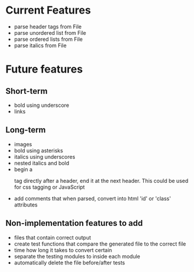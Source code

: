 # Current Features

- parse header tags from File
- parse unordered list from File
- parse ordered lists from File
- parse italics from File

# Future features

## Short-term

- bold using underscore
- links

## Long-term

- images
- bold using asterisks
- italics using underscores
- nested italics and bold
- begin a <p> tag directly after a header, end it at the next header. This could be used for css tagging or JavaScript
- add comments that when parsed, convert into html 'id' or 'class' attributes

## Non-implementation features to add

- files that contain correct output
- create test functions that compare the generated file to the correct file
- time how long it takes to convert certain
- separate the testing modules to inside each module
- automatically delete the file before/after tests
